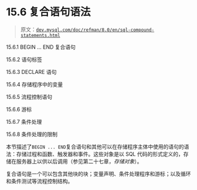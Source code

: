 # 15.6 复合语句语法

> 原文：[`dev.mysql.com/doc/refman/8.0/en/sql-compound-statements.html`](https://dev.mysql.com/doc/refman/8.0/en/sql-compound-statements.html)

15.6.1 BEGIN ... END 复合语句

15.6.2 语句标签

15.6.3 DECLARE 语句

15.6.4 存储程序中的变量

15.6.5 流程控制语句

15.6.6 游标

15.6.7 条件处理

15.6.8 条件处理的限制

本节描述了`BEGIN ... END`复合语句和其他可以在存储程序主体中使用的语句的语法：存储过程和函数、触发器和事件。这些对象是以 SQL 代码的形式定义的，存储在服务器上以供以后调用（参见第二十七章，*存储对象*）。

复合语句是一个可以包含其他块的块；变量声明、条件处理程序和游标；以及循环和条件测试等流程控制结构。
